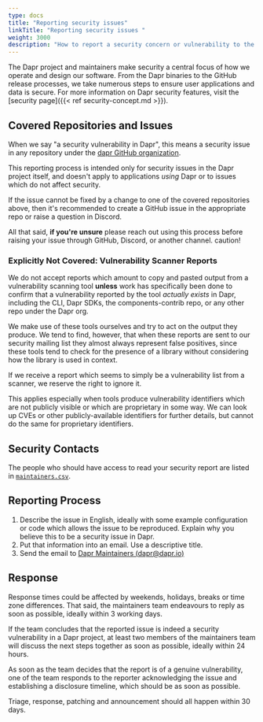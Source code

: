 ```yaml
---
type: docs
title: "Reporting security issues"
linkTitle: "Reporting security issues "
weight: 3000
description: "How to report a security concern or vulnerability to the Dapr maintainers."
---
```


The Dapr project and maintainers make security a central focus of how we operate and design our software. From the Dapr binaries to the GitHub release processes, we take numerous steps to ensure user applications and data is secure. For more information on Dapr security features, visit the [security page]({{< ref security-concept.md >}}).

## Covered Repositories and Issues

When we say "a security vulnerability in Dapr", this means a security issue
in any repository under the [dapr GitHub organization](https://github.com/dapr/).

This reporting process is intended only for security issues in the Dapr
project itself, and doesn't apply to applications _using_ Dapr or to
issues which do not affect security.

If the issue cannot be fixed by a change to one of the covered
repositories above, then it's recommended to create a GitHub issue in the appropriate repo or raise a question in Discord.

All that said, **if you're unsure** please reach out using this process before
raising your issue through GitHub, Discord, or another channel. 
caution!

### Explicitly Not Covered: Vulnerability Scanner Reports

We do not accept reports which amount to copy and pasted output from a vulnerability
scanning tool **unless** work has specifically been done to confirm that a vulnerability
reported by the tool _actually exists_ in Dapr, including the CLI, Dapr SDKs, the components-contrib repo,
or any other repo under the Dapr org.

We make use of these tools ourselves and try to act on the output they produce.
We tend to find, however, that when these reports are sent to our security
mailing list they almost always represent false positives, since these tools tend to check
for the presence of a library without considering how the library is used in context.

If we receive a report which seems to simply be a vulnerability list from a scanner, we
reserve the right to ignore it.

This applies especially when tools produce vulnerability identifiers which are not publicly
visible or which are proprietary in some way. We can look up CVEs or other publicly-available
identifiers for further details, but cannot do the same for proprietary identifiers.

## Security Contacts

The people who should have access to read your security report are listed in [`maintainers.csv`](/maintainers.csv).

## Reporting Process

1. Describe the issue in English, ideally with some example configuration or
   code which allows the issue to be reproduced. Explain why you believe this
   to be a security issue in Dapr.
2. Put that information into an email. Use a descriptive title.
3. Send the email to [Dapr Maintainers (dapr@dapr.io)](mailto:dapr@dapr.io?subject=[Security%20Disclosure]:%20ISSUE%20TITLE)

## Response

Response times could be affected by weekends, holidays, breaks or time zone
differences. That said, the maintainers team endeavours to reply as
soon as possible, ideally within 3 working days.

If the team concludes that the reported issue is indeed a security
vulnerability in a Dapr project, at least two members of the maintainers
team will discuss the next steps together as soon as possible, ideally
within 24 hours.

As soon as the team decides that the report is of a genuine vulnerability,
one of the team responds to the reporter acknowledging the issue and
establishing a disclosure timeline, which should be as soon as possible.

Triage, response, patching and announcement should all happen within 30 days.
